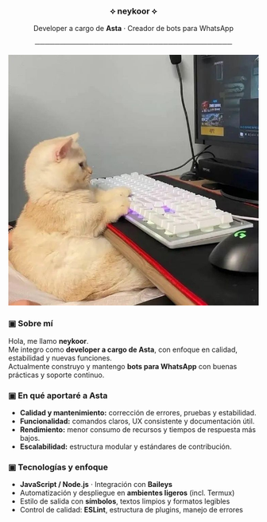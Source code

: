 <h3 align="center">⟡ neykoor ⟡</h3>

<p align="center">
Developer a cargo de <b>Asta</b> · Creador de bots para WhatsApp
</p>

<p align="center">────────────────────────────────────────</p>


<p align="center">
  <img src="./media/portada.png" alt="Portada / Banner" width="900">
</p>

### ▣ Sobre mí
Hola, me llamo **neykoor**.  
Me integro como **developer a cargo de Asta**, con enfoque en calidad, estabilidad y nuevas funciones.  
Actualmente construyo y mantengo **bots para WhatsApp** con buenas prácticas y soporte continuo.

### ▣ En qué aportaré a Asta
- **Calidad y mantenimiento:** corrección de errores, pruebas y estabilidad.
- **Funcionalidad:** comandos claros, UX consistente y documentación útil.
- **Rendimiento:** menor consumo de recursos y tiempos de respuesta más bajos.
- **Escalabilidad:** estructura modular y estándares de contribución.

### ▣ Tecnologías y enfoque
- **JavaScript / Node.js** · Integración con **Baileys**  
- Automatización y despliegue en **ambientes ligeros** (incl. Termux)  
- Estilo de salida con **símbolos**, textos limpios y formatos legibles  
- Control de calidad: **ESLint**, estructura de plugins, manejo de errores
